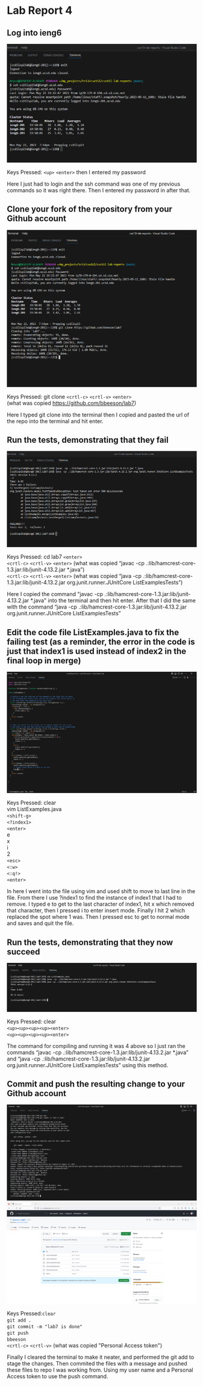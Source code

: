 # Lab Report 4

## Log into ieng6
![Image](screenshot-lab7/Logintoieng6.png)    


Keys Pressed: `<up>` `<enter>` then I entered my password    


Here I just had to login and the ssh command was one of my previous commands so it was right there. Then I entered my password in after that.      


## Clone your fork of the repository from your Github account
![Image](screenshot-lab7/clone.png)   


Keys Pressed: git clone `<crtl-c>` `<crtl-v>` `<enter>`   
(what was copied https://github.com/bbeeson/lab7)   


Here I typed git clone into the terminal then I copied and pasted the url of the repo into the terminal and hit enter.   


## Run the tests, demonstrating that they fail
![Image](screenshot-lab7/fail.png)   


Keys Pressed: cd lab7 `<enter>`   
              `<crtl-c>` `<crtl-v>` `<enter>` (what was copied “javac -cp .:lib/hamcrest-core-1.3.jar:lib/junit-4.13.2.jar *.java”)  
              `<crtl-c>` `<crtl-v>` `<enter>` (what was copied “java -cp .:lib/hamcrest-core-1.3.jar:lib/junit-4.13.2.jar org.junit.runner.JUnitCore ListExamplesTests”)  


Here I copied the command "javac -cp .:lib/hamcrest-core-1.3.jar:lib/junit-4.13.2.jar *.java" into the terminal and then hit enter. After that I did the same with the command “java -cp .:lib/hamcrest-core-1.3.jar:lib/junit-4.13.2.jar org.junit.runner.JUnitCore ListExamplesTests”  


## Edit the code file ListExamples.java to fix the failing test (as a reminder, the error in the code is just that index1 is used instead of index2 in the final loop in merge)
![Image](screenshot-lab7/edit.png)  


Keys Pressed: clear  
              vim ListExamples.java  
              `<shift-g>`   
              `<?index1>`  
              `<enter>`  
              e  
              x  
              i  
              2  
              `<esc>`  
              `<:w>`  
              `<:q!>`   
              `<enter>`    


In here I went into the file using vim and used shift to move to last line in the file. From there I use ?index1 to find the instance of index1 that I had to remove. I typed e to get to the last character of index1, hit x which removed that character, then I pressed i to enter insert mode. Finally I hit 2 which replaced the spot where 1 was. Then I pressed esc to get to normal mode and saves and quit the file.   

## Run the tests, demonstrating that they now succeed
![Image](screenshot-lab7/succeed.png)   


Keys Pressed: clear   
             `<up><up><up><up><enter>`     
             `<up><up><up><up><enter>`     


The command for compiling and running it was 4 above so I just ran the commands “javac -cp .:lib/hamcrest-core-1.3.jar:lib/junit-4.13.2.jar *.java” and “java -cp .:lib/hamcrest-core-1.3.jar:lib/junit-4.13.2.jar org.junit.runner.JUnitCore ListExamplesTests” using this method.      


## Commit and push the resulting change to your Github account
![Image](screenshot-lab7/commit.png)    
![Image](screenshot-lab7/push.png)    


Keys Pressed:`clear`  
             `git add .`     
             `git commit -m "lab7 is done"`   
             `git push`   
             `bbeeson`   
             `<crtl-c>` `<crtl-v>` (what was copied "Personal Access token")  


Finally I cleared the terminal to make it neater, and performed the git add to stage the changes. Then commited the files with a message and pushed these files to repo I was working from. Using my user name and a Personal Access token to use the push command.   